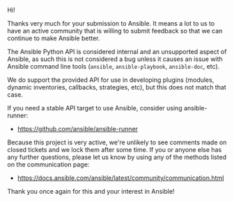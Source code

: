 Hi!

Thanks very much for your submission to Ansible.  It means a lot to us
to have an active community that is willing to submit feedback so that we can
continue to make Ansible better.

The Ansible Python API is considered internal and an unsupported aspect of Ansible,
as such this is not considered a bug unless it causes an issue with Ansible command line tools
(`ansible`, `ansible-playbook`, `ansible-doc`, etc).

We do support the provided API for use in developing plugins (modules, dynamic inventories, callbacks, strategies, etc),
but this does not match that case.

If you need a stable API target to use Ansible, consider using ansible-runner:

* <https://github.com/ansible/ansible-runner>

Because this project is very active, we're unlikely to see comments made on closed tickets and we lock them after some time.
If you or anyone else has any further questions, please let us know by using any of the methods listed on the communication page:

* <https://docs.ansible.com/ansible/latest/community/communication.html>

Thank you once again for this and your interest in Ansible!
